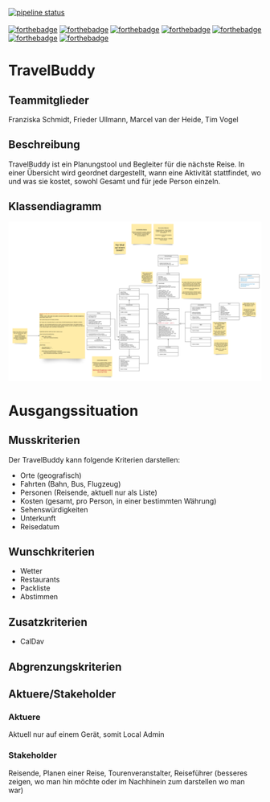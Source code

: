 [![pipeline status](https://gitl4b.dutches.de/fhe/java1-2/travelbuddy/badges/master/pipeline.svg)](https://gitl4b.dutches.de/fhe/java1-2/travelbuddy/commits/master) <br><br>
[![forthebadge](https://forthebadge.com/images/badges/fuck-it-ship-it.svg)](https://forthebadge.com) [![forthebadge](https://forthebadge.com/images/badges/as-seen-on-tv.svg)](https://forthebadge.com) [![forthebadge](https://forthebadge.com/images/badges/winter-is-coming.svg)](https://forthebadge.com) [![forthebadge](https://forthebadge.com/images/badges/designed-in-ms-paint.svg)](https://forthebadge.com)  [![forthebadge](https://forthebadge.com/images/badges/contains-cat-gifs.svg)](https://forthebadge.com) [![forthebadge](https://forthebadge.com/images/badges/uses-badges.svg)](https://forthebadge.com) [![forthebadge](https://forthebadge.com/images/badges/compatibility-betamax.svg)](https://forthebadge.com)

# TravelBuddy

## Teammitglieder

Franziska Schmidt, Frieder Ullmann, Marcel van der Heide, Tim Vogel

## Beschreibung

TravelBuddy ist ein Planungstool und Begleiter für die nächste Reise.
In einer Übersicht wird geordnet dargestellt, wann eine Aktivität stattfindet, wo und was sie kostet, sowohl Gesamt und für jede Person einzeln.


## Klassendiagramm
![Alt](UML_Java_old_01.02.2020.png)

# Ausgangssituation


## Musskriterien

Der TravelBuddy kann folgende Kriterien darstellen:
* Orte (geografisch)
* Fahrten (Bahn, Bus, Flugzeug)
* Personen (Reisende, aktuell nur als Liste)
* Kosten (gesamt, pro Person, in einer bestimmten Währung)
* Sehenswürdigkeiten
* Unterkunft
* Reisedatum

## Wunschkriterien

* Wetter
* Restaurants
* Packliste
* Abstimmen

## Zusatzkriterien

* CalDav

## Abgrenzungskriterien

## Aktuere/Stakeholder

### Aktuere
 Aktuell nur auf einem Gerät, somit Local Admin

### Stakeholder

Reisende, Planen einer Reise, Tourenveranstalter, Reiseführer (besseres zeigen, wo man hin möchte oder im Nachhinein zum darstellen wo man war)